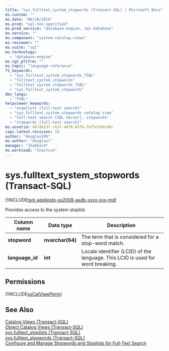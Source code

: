 ```yaml
---
title: "sys.fulltext_system_stopwords (Transact-SQL) | Microsoft Docs"
ms.custom: ""
ms.date: "06/10/2016"
ms.prod: "sql-non-specified"
ms.prod_service: "database-engine, sql-database"
ms.service: ""
ms.component: "system-catalog-views"
ms.reviewer: ""
ms.suite: "sql"
ms.technology: 
  - "database-engine"
ms.tgt_pltfrm: ""
ms.topic: "language-reference"
f1_keywords: 
  - "sys.fulltext_system_stopwords_TSQL"
  - "fulltext_system_stopwords"
  - "fulltext_system_stopwords_TSQL"
  - "sys.fulltext_system_stopwords"
dev_langs: 
  - "TSQL"
helpviewer_keywords: 
  - "stoplists [full-text search]"
  - "sys.fulltext_system_stopwords catalog view"
  - "full-text search [SQL Server], stopwords"
  - "stopwords [full-text search]"
ms.assetid: 487de53f-c637-4d78-85f6-fef5e768cd0c
caps.latest.revision: 19
author: "douglaslMS"
ms.author: "douglasl"
manager: "jhubbard"
ms.workload: "Inactive"
---
```

# sys.fulltext_system_stopwords (Transact-SQL)
[!INCLUDE[tsql-appliesto-ss2008-asdb-xxxx-xxx-md](../../includes/tsql-appliesto-ss2008-asdb-xxxx-xxx-md.md)]

  Provides access to the system stoplist.  
  
|Column name|Data type|Description|  
|-----------------|---------------|-----------------|  
|**stopword**|**nvarchar(64)**|The term that is considered for a stop-word match.|  
|**language_id**|**int**|Locale identifier (LCID) of the language. This LCID is used for word breaking.|  
  
## Permissions  
 [!INCLUDE[ssCatViewPerm](../../includes/sscatviewperm-md.md)]  
  
## See Also  
 [Catalog Views &#40;Transact-SQL&#41;](../../relational-databases/system-catalog-views/catalog-views-transact-sql.md)   
 [Object Catalog Views &#40;Transact-SQL&#41;](../../relational-databases/system-catalog-views/object-catalog-views-transact-sql.md)   
 [sys.fulltext_stoplists &#40;Transact-SQL&#41;](../../relational-databases/system-catalog-views/sys-fulltext-stoplists-transact-sql.md)   
 [sys.fulltext_stopwords &#40;Transact-SQL&#41;](../../relational-databases/system-catalog-views/sys-fulltext-stopwords-transact-sql.md)   
 [Configure and Manage Stopwords and Stoplists for Full-Text Search](../../relational-databases/search/configure-and-manage-stopwords-and-stoplists-for-full-text-search.md)  
  
  
